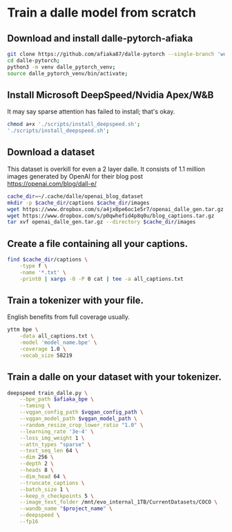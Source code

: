 # Train a dalle model from scratch

## Download and install dalle-pytorch-afiaka

```sh
git clone https://github.com/afiaka87/dalle-pytorch --single-branch 'working_directory'
cd dalle-pytorch;
python3 -m venv dalle_pytorch_venv;
source dalle_pytorch_venv/bin/activate;
```

## Install Microsoft DeepSpeed/Nvidia Apex/W&B

It may say sparse attention has failed to install; that's okay.

```sh
chmod a+x './scripts/install_deepspeed.sh';
'./scripts/install_deepspeed.sh';
```

## Download a dataset

This dataset is overkill for even a 2 layer dalle. It consists of 1.1 million images generated
by OpenAI for their blog post https://openai.com/blog/dall-e/

```sh
cache_dir=~/.cache/dalle/openai_blog_dataset
mkdir -p $cache_dir/captions $cache_dir/images
wget https://www.dropbox.com/s/a4jx0pe6oc1e5r7/openai_dalle_gen.tar.gz
wget https://www.dropbox.com/s/p0qwhefid4p8q0u/blog_captions.tar.gz
tar xvf openai_dalle_gen.tar.gz --directory $cache_dir/images
```

## Create a file containing all your captions.

```sh
find $cache_dir/captions \
    -type f \
    -name '*.txt' \
    -print0 | xargs -0 -P 0 cat | tee -a all_captions.txt
```

## Train a tokenizer with your file.

English benefits from full coverage usually.

```sh
yttm bpe \
    -data all_captions.txt \
    -model 'model_name.bpe' \
    -coverage 1.0 \
    -vocab_size 58219
```

## Train a dalle on your dataset with your tokenizer.

```sh
deepspeed train_dalle.py \
	--bpe_path $afiaka_bpe \
	--taming \
	--vqgan_config_path $vqgan_config_path \
	--vqgan_model_path $vqgan_model_path \
	--random_resize_crop_lower_ratio "1.0" \
	--learning_rate '3e-4' \
	--loss_img_weight 1 \
	--attn_types "sparse" \
	--text_seq_len 64 \
	--dim 256 \
	--depth 2 \
	--heads 8 \
	--dim_head 64 \
	--truncate_captions \
	--batch_size 1 \
	--keep_n_checkpoints 5 \
	--image_text_folder /mnt/evo_internal_1TB/CurrentDatasets/COCO \
	--wandb_name "$project_name" \
	--deepspeed \
	--fp16
```
